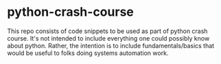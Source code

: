 # python-crash-course

This repo consists of code snippets to be used as part of python crash course.
It's not intended to include everything one could possibly know about python.
Rather, the intention is to include fundamentals/basics that would be useful
to folks doing systems automation work.
 
